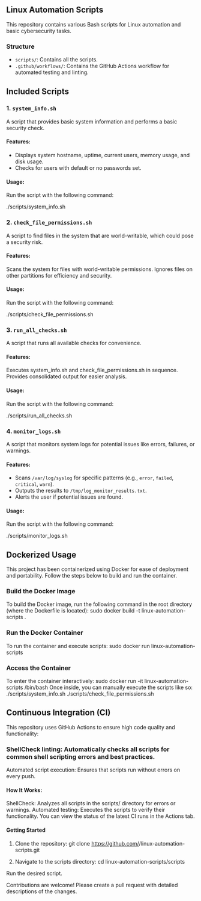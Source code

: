 ## Linux Automation Scripts

This repository contains various Bash scripts for Linux automation and basic cybersecurity tasks.

### Structure
- `scripts/`: Contains all the scripts.
- `.github/workflows/`: Contains the GitHub Actions workflow for automated testing and linting.

## Included Scripts

### 1. `system_info.sh`
A script that provides basic system information and performs a basic security check.

#### Features:
- Displays system hostname, uptime, current users, memory usage, and disk usage.
- Checks for users with default or no passwords set.

#### Usage:
Run the script with the following command:

./scripts/system_info.sh


### 2. `check_file_permissions.sh`
A script to find files in the system that are world-writable, which could pose a security risk.

#### Features:
Scans the system for files with world-writable permissions.
Ignores files on other partitions for efficiency and security.
#### Usage:
Run the script with the following command:

./scripts/check_file_permissions.sh


### 3. `run_all_checks.sh`
A script that runs all available checks for convenience.

#### Features:
Executes system_info.sh and check_file_permissions.sh in sequence.
Provides consolidated output for easier analysis.
#### Usage:
Run the script with the following command:

./scripts/run_all_checks.sh

### 4. `monitor_logs.sh`
A script that monitors system logs for potential issues like errors, failures, or warnings.

#### Features:
- Scans `/var/log/syslog` for specific patterns (e.g., `error`, `failed`, `critical`, `warn`).
- Outputs the results to `/tmp/log_monitor_results.txt`.
- Alerts the user if potential issues are found.

#### Usage:
Run the script with the following command:

./scripts/monitor_logs.sh

## Dockerized Usage
This project has been containerized using Docker for ease of deployment and portability. Follow the steps below to build and run the container.

### Build the Docker Image
To build the Docker image, run the following command in the root directory (where the Dockerfile is located):
sudo docker build -t linux-automation-scripts .

### Run the Docker Container
To run the container and execute scripts:
sudo docker run linux-automation-scripts

### Access the Container
To enter the container interactively:
sudo docker run -it linux-automation-scripts /bin/bash
Once inside, you can manually execute the scripts like so:
./scripts/system_info.sh
./scripts/check_file_permissions.sh

## Continuous Integration (CI)
This repository uses GitHub Actions to ensure high code quality and functionality:

### ShellCheck linting: Automatically checks all scripts for common shell scripting errors and best practices.
Automated script execution: Ensures that scripts run without errors on every push.
#### How It Works:
ShellCheck: Analyzes all scripts in the scripts/ directory for errors or warnings.
Automated testing: Executes the scripts to verify their functionality.
You can view the status of the latest CI runs in the Actions tab.

#### Getting Started
1. Clone the repository:
git clone https://github.com/<J0skaa>/linux-automation-scripts.git

2. Navigate to the scripts directory:
cd linux-automation-scripts/scripts

Run the desired script.


Contributions are welcome! Please create a pull request with detailed descriptions of the changes.